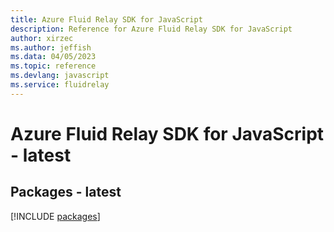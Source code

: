 ```yaml
---
title: Azure Fluid Relay SDK for JavaScript
description: Reference for Azure Fluid Relay SDK for JavaScript
author: xirzec
ms.author: jeffish
ms.data: 04/05/2023
ms.topic: reference
ms.devlang: javascript
ms.service: fluidrelay
---
```

# Azure Fluid Relay SDK for JavaScript - latest
## Packages - latest
[!INCLUDE [packages](fluid-relay-index.md)]